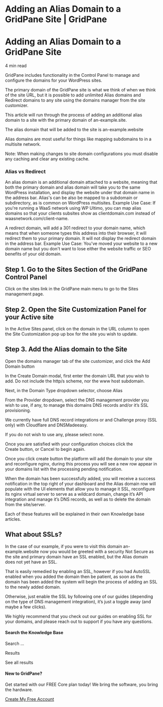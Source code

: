 # Adding an Alias Domain to a GridPane Site | GridPane

# Adding an Alias Domain to a GridPane Site

 

4 min read 

GridPane includes functionality in the Control Panel to manage and configure the domains for your WordPress sites.

The primary domain of the GridPane site is what we think of when we think of the site URL, but it is possible to add unlimited Alias domains and Redirect domains to any site using the domains manager from the site customizer.

This article will run through the process of adding an additional alias domain to a site with the primary domain of an-example.site.

The alias domain that will be added to the site is an-example.website

Alias domains are most useful for things like mapping subdomains to in a multisite network.

Note: When making changes to site domain configurations you must disable any caching and clear any existing cache.

 

 

### Alias vs Redirect

An alias domain is an additional domain attached to a website, meaning that both the primary domain and alias domain will take you to the same WordPress installation, and display the website under that domain name in the address bar. Alias's can be also be mapped to a subdomain or subdirectory, as is common on WordPress multisites.
Example Use Case: If you're running a WaaS network using WP Ultimo, you can map alias domains so that your clients subsites show as clientdomain.com instead of waasnetwork.com/client-name.

A redirect domain, will add a 301 redirect to your domain name, which means that when someone types this address into their browser, it will redirect them to your primary domain. It will not display the redirect domain in the address bar.
Example Use Case: You've moved your website to a new domain name but you don't want to lose either the website traffic or SEO benefits of your old domain.

## Step 1. Go to the Sites Section of the GridPane Control Panel

Click on the sites link in the GridPane main menu to go to the Sites management page.

## Step 2. Open the Site Customization Panel for your Active site

In the Active Sites panel, click on the domain in the URL column to open the Site Customization pop up box for the site you wish to update.

## Step 3. Add the Alias domain to the Site

Open the domains manager tab of the site customizer, and click the Add Domain button

In the Create Domain modal, first enter the domain URL that you wish to add. Do not include the http/s scheme, nor the www host subdomain.

Next, in the Domain Type dropdown selector, choose Alias

From the Provider dropdown, select the DNS management provider you wish to use, if any, to manage this domains DNS records and/or it’s SSL provisioning.

We currently have full DNS record integrations or and Challenge proxy (SSL only) with Cloudflare and DNSMadeeasy.

If you do not wish to use any, please select none.

Once you are satisfied with your configuration choices click the Create button, or Cancel to begin again.

Once you click create button the platform will add the domain to your site and reconfigure nginx, during this process you will see a new row appear in your domains list with the processing pending notification.

When the domain has been successfully added, you will receive a success notification in the top right of your dashboard and the Alias domain row will populate with the UI elements that allow you to manage it SSL, reconfigure its nginx virtual server to serve as a wildcard domain, change it’s API integration and manage it’s DNS records, as well as to delete the domain from the site/server.

Each of these features will be explained in their own Knowledge base articles.

## What about SSLs?

In the case of our example, if you were to visit this domain an-example.website now you would be greeted with a security Not Secure as the site and primary domain have an SSL enabled, but the Alias domain does not yet have an SSL.

That is easily remedied by enabling an SSL, however if you had AutoSSL enabled when you added the domain then be patient, as soon as the domain has been added the system will begin the process of adding an SSL to the newly added domain.

Otherwise, just enable the SSL by following one of our guides (depending on the type of DNS management integration), it’s just a toggle away (and maybe a few clicks).

We highly recommend that you check out our guides on enabling SSL for your domains, and please reach out to support if you have any questions.

 

 

#### Search the Knowledge Base

Search ...

 Results

See all results

#### New to GridPane?

Get started with our FREE Core plan today! We bring the software, you bring the hardware.

[Create My Free Account](https://gridpane.com/checkout/?plan=core)

